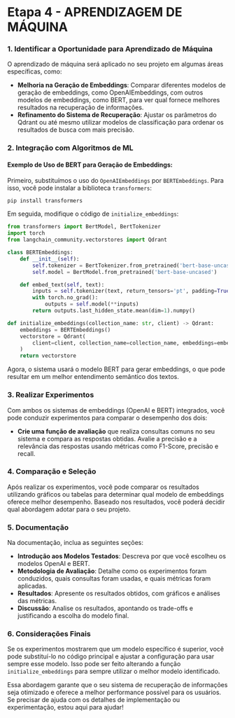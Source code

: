 # Etapa 4 - APRENDIZAGEM DE MÁQUINA

### 1. **Identificar a Oportunidade para Aprendizado de Máquina**

O aprendizado de máquina será aplicado no seu projeto em algumas áreas específicas, como:

- **Melhoria na Geração de Embeddings**: Comparar diferentes modelos de geração de embeddings, como OpenAIEmbeddings, com outros modelos de embeddings, como BERT, para ver qual fornece melhores resultados na recuperação de informações.
- **Refinamento do Sistema de Recuperação**: Ajustar os parâmetros do Qdrant ou até mesmo utilizar modelos de classificação para ordenar os resultados de busca com mais precisão.

### 2. **Integração com Algoritmos de ML**

#### **Exemplo de Uso de BERT para Geração de Embeddings:**

Primeiro, substituímos o uso do `OpenAIEmbeddings` por `BERTEmbeddings`. Para isso, você pode instalar a biblioteca `transformers`:

```bash
pip install transformers
```

Em seguida, modifique o código de `initialize_embeddings`:

```python
from transformers import BertModel, BertTokenizer
import torch
from langchain_community.vectorstores import Qdrant

class BERTEmbeddings:
    def __init__(self):
        self.tokenizer = BertTokenizer.from_pretrained('bert-base-uncased')
        self.model = BertModel.from_pretrained('bert-base-uncased')

    def embed_text(self, text):
        inputs = self.tokenizer(text, return_tensors='pt', padding=True, truncation=True)
        with torch.no_grad():
            outputs = self.model(**inputs)
        return outputs.last_hidden_state.mean(dim=1).numpy()

def initialize_embeddings(collection_name: str, client) -> Qdrant:
    embeddings = BERTEmbeddings()
    vectorstore = Qdrant(
        client=client, collection_name=collection_name, embeddings=embeddings
    )
    return vectorstore
```

Agora, o sistema usará o modelo BERT para gerar embeddings, o que pode resultar em um melhor entendimento semântico dos textos.

### 3. **Realizar Experimentos**

Com ambos os sistemas de embeddings (OpenAI e BERT) integrados, você pode conduzir experimentos para comparar o desempenho dos dois:

- **Crie uma função de avaliação** que realiza consultas comuns no seu sistema e compara as respostas obtidas. Avalie a precisão e a relevância das respostas usando métricas como F1-Score, precisão e recall.

### 4. **Comparação e Seleção**

Após realizar os experimentos, você pode comparar os resultados utilizando gráficos ou tabelas para determinar qual modelo de embeddings oferece melhor desempenho. Baseado nos resultados, você poderá decidir qual abordagem adotar para o seu projeto.

### 5. **Documentação**

Na documentação, inclua as seguintes seções:

- **Introdução aos Modelos Testados**: Descreva por que você escolheu os modelos OpenAI e BERT.
- **Metodologia de Avaliação**: Detalhe como os experimentos foram conduzidos, quais consultas foram usadas, e quais métricas foram aplicadas.
- **Resultados**: Apresente os resultados obtidos, com gráficos e análises das métricas.
- **Discussão**: Analise os resultados, apontando os trade-offs e justificando a escolha do modelo final.

### 6. **Considerações Finais**

Se os experimentos mostrarem que um modelo específico é superior, você pode substituí-lo no código principal e ajustar a configuração para usar sempre esse modelo. Isso pode ser feito alterando a função `initialize_embeddings` para sempre utilizar o melhor modelo identificado.

Essa abordagem garante que o seu sistema de recuperação de informações seja otimizado e oferece a melhor performance possível para os usuários. Se precisar de ajuda com os detalhes de implementação ou experimentação, estou aqui para ajudar!